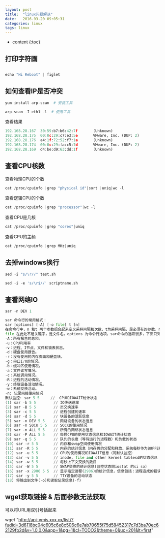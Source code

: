 ```yaml
---
layout: post
title:  "linux问题解决"
date:   2016-03-20 09:05:31
categories: linux
tags: linux
---
```


* content
{:toc}

## 打印字符画

```python

echo "Hi Reboot" | figlet

```

## 如何查看IP是否冲突

```python
yum install arp-scan  # 安装工具

arp-scan -I eth1 -l  # 使用工具
```

查看结果

```python
192.168.28.167  30:59:b7:b6:42:7f       (Unknown)
192.168.28.175  00:0c:29:c7:e3:5e       VMware, Inc. (DUP: 2)
192.168.28.176  a4:1f:72:52:f7:1a       (Unknown)
192.168.28.174  00:0c:29:fa:c5:7d       VMware, Inc. (DUP: 2)
192.168.28.169  d4:be:d9:63:dd:1f       (Unknown)
```


## 查看CPU核数

查看物理CPU的个数

```python
cat /proc/cpuinfo |grep "physical id"|sort |uniq|wc -l
```
查看逻辑CPU的个数

```python
cat /proc/cpuinfo |grep "processor"|wc -l
```

查看CPU是几核

```python
cat /proc/cpuinfo |grep "cores"|uniq
```

查看CPU的主频

```python
cat /proc/cpuinfo |grep MHz|uniq
```


## 去掉windows换行

```python
sed -i "s/\r//" test.sh

sed -i -e 's/\r$//' scriptname.sh
```

## 查看网络IO

```python
sar -n DEV 1
```

```python
sar 命令行的常用格式：
sar [options] [-A] [-o file] t [n]
在命令行中，n 和t 两个参数组合起来定义采样间隔和次数，t为采样间隔，是必须有的参数，n为采样次数，是可选的，默认值是1，-o file表示将命令结果以二进制格式存放在文件中，
file 在此处不是关键字，是文件名。options 为命令行选项，sar命令的选项很多，下面只列出常用选项：
-A：所有报告的总和。
-u：CPU利用率
-v：进程、I节点、文件和锁表状态。
-d：硬盘使用报告。
-r：没有使用的内存页面和硬盘块。
-g：串口I/O的情况。
-b：缓冲区使用情况。
-a：文件读写情况。
-c：系统调用情况。
-R：进程的活动情况。
-y：终端设备活动情况。
-w：系统交换活动。
-n: 记录网络使用情况
默认监控: sar 5 5     //  CPU和IOWAIT统计状态
(1) sar -b 5 5        // IO传送速率
(2) sar -B 5 5        // 页交换速率
(3) sar -c 5 5        // 进程创建的速率
(4) sar -d 5 5        // 块设备的活跃信息
(5) sar -n DEV 5 5    // 网路设备的状态信息
(6) sar -n SOCK 5 5   // SOCK的使用情况
(7) sar -n ALL 5 5    // 所有的网络状态信息
(8) sar -P ALL 5 5    // 每颗CPU的使用状态信息和IOWAIT统计状态
(9) sar -q 5 5        // 队列的长度（等待运行的进程数）和负载的状态
(10) sar -r 5 5       // 内存和swap空间使用情况
(11) sar -R 5 5       // 内存的统计信息（内存页的分配和释放、系统每秒作为BUFFER使用内存页、每秒被cache到的内存页）
(12) sar -u 5 5       // CPU的使用情况和IOWAIT信息（同默认监控）
(13) sar -v 5 5       // inode, file and other kernel tablesd的状态信息
(14) sar -w 5 5       // 每秒上下文交换的数目
(15) sar -W 5 5       // SWAP交换的统计信息(监控状态同iostat 的si so)
(16) sar -x 2906 5 5  // 显示指定进程(2906)的统计信息，信息包括：进程造成的错误、用户级和系统级用户CPU的占用情况、运行在哪颗CPU上
(17) sar -y 5 5       // TTY设备的活动状态
(18) 将输出到文件(-o)和读取记录信息(-f)
```

## wget获取链接 & 后面参数无法获取

可以将URL用双引号括起来

wget "http://api-vmis.xxx.xx/list/?fudid=3d6118bc04c605c6e8c506c6e7ab70655f75d58452317c7d3ba70ec62129fb2d&v=1.0.0.0&app=1&pg=1&cl=TODO2&theme=0&uc=201&lt=first"



